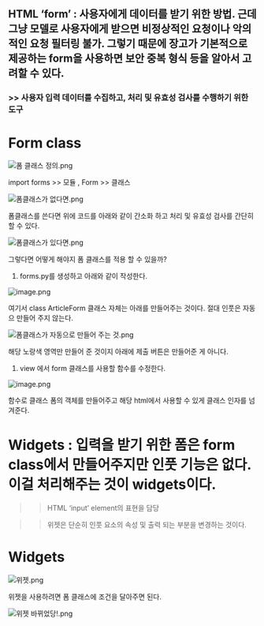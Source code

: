 ## HTML ‘form’ :  사용자에게 데이터를 받기 위한 방법. 근데 그냥 모델로 사용자에게 받으면 비정상적인 요청이나 악의적인 요청 필터링 불가. 그렇기 때문에 장고가 기본적으로 제공하는 form을 사용하면 보안 중복 형식 등을 알아서 고려할 수 있다.

### >> 사용자 **입력 데이터를 수집**하고, 처리 및 유효성 검사를 수행하기 위한 도구

# Form class

![폼 클래스 정의.png](attachment:22c58e5e-fa28-437a-9005-f91a73b2f4e1:폼_클래스_정의.png)

import forms >> 모듈     ,      Form  >> 클래스

![폼클래스가 없다면.png](attachment:5274c65e-b306-4d34-99e4-d437fa55c03a:폼클래스가_없다면.png)

폼클래스를 쓴다면 위에 코드를 아래와 같이 간소화 하고 처리 및 유효성 검사를 간단히 할 수 있다.

![폼클래스가 있다면.png](attachment:14dc6be1-8b40-461a-8a41-23c54a632f24:폼클래스가_있다면.png)

그렇다면 어떻게 해야지 폼 클래스를 적용 할 수 있을까? 

1. forms.py를 생성하고 아래와 같이 작성한다.

![image.png](attachment:33187bd8-833b-4cc9-a9fb-3cc528bb33a7:image.png)

여기서 class ArticleForm 클래스 자체는 아래를 만들어주는 것이다. 절대 인풋은 자동으 만들어 주지 않는다.

![폼클래스가 자동으로 만들어 주는 것.png](attachment:8318e2d3-923e-43fa-86ca-b1c45415a53b:폼클래스가_자동으로_만들어_주는_것.png)

해당 노랑색 영역만 만들어 준 것이지 아래에 제출 버튼은 만들어준 게 아니다.

1. view 에서 form 클래스를 사용할 함수를 수정한다.

![image.png](attachment:8d90055d-0333-4b03-9b49-63182fcc661f:image.png)

함수로 클래스 폼의 객체를 만들어주고 해당 html에서 사용할 수 있게 클래스 인자를 넘겨준다.

# Widgets :  입력을 받기 위한 폼은 form class에서 만들어주지만 인풋 기능은 없다. 이걸 처리해주는 것이 widgets이다.

>> HTML ‘input’ element의 표현을 담당

>> 위젯은 단순히 인풋 요소의 속성 및 출력 되는 부분을 변경하는 것이다.

# Widgets

![위젯.png](attachment:342fb9eb-732b-4eca-887c-761791acd428:위젯.png)

위젯을 사용하려면 폼 클래스에 조건을 달아주면 된다.

![위젯 바뀌었당!.png](attachment:7604181a-0bf6-428f-9d8a-e64812591f40:위젯_바뀌었당!.png)